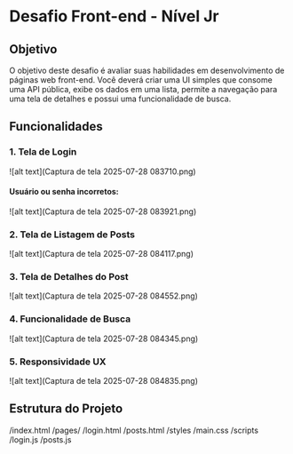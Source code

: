 
# Desafio Front-end - Nível Jr

## Objetivo

O objetivo deste desafio é avaliar suas habilidades em desenvolvimento de páginas web front-end. Você deverá criar uma UI simples que consome uma API pública, exibe os dados em uma lista, permite a navegação para uma tela de detalhes e possui uma funcionalidade de busca.

## Funcionalidades

### 1. Tela de Login

![alt text](Captura de tela 2025-07-28 083710.png)

#### Usuário ou senha incorretos:
  
![alt text](Captura de tela 2025-07-28 083921.png)

### 2. Tela de Listagem de Posts

![alt text](Captura de tela 2025-07-28 084117.png)

### 3. Tela de Detalhes do Post

![alt text](Captura de tela 2025-07-28 084552.png)

### 4. Funcionalidade de Busca

![alt text](Captura de tela 2025-07-28 084345.png)

### 5. Responsividade UX

![alt text](Captura de tela 2025-07-28 084835.png)

## Estrutura do Projeto


/index.html
/pages/
  /login.html
  /posts.html
/styles
  /main.css
/scripts
  /login.js
  /posts.js